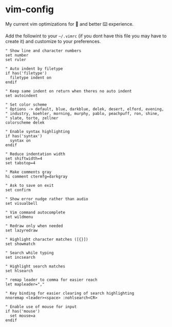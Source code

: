 # vim-config
My current vim optimizations for 🎨 and better ⌨️ experience.

Add the followint to your `~/.vimrc` (if you dont have this file you may have to create it) and customize to your preferences.

```vim
" Show line and character numbers
set number
set ruler

" Auto indent by filetype
if has('filetype')
  filetype indent on
endif

" Keep same indent on return when theres no auto indent
set autoindent

" Set color scheme 
" Options -> default, blue, darkblue, delek, desert, elford, evening, 
" industry, koehler, morning, murphy, pablo, peachpuff, ron, shine,
" slate, torte, zellner
colorscheme delek

" Enable syntax highlighting
if has('syntax')
  syntax on
endif

" Reduce indentation width
set shiftwidth=4
set tabstop=4

" Make comments gray
hi comment ctermfg=darkgray

" Ask to save on exit
set confirm

" Show error nudge rather than audio
set visualbell

" Vim command autocomplete
set wildmenu

" Redraw only when needed
set lazyredraw

" Highlight character matches ([{}])
set showmatch

" Search while typing
set incsearch

" Highlight search matches
set hlsearch

" remap leader to comma for easier reach
let mapleader=","

" Key binding for easier clearing of search highlighting
nnoremap <leader><space> :nohlsearch<CR>

" Enable use of mouse for input
if has('mouse')
  set mouse=a
endif
```

